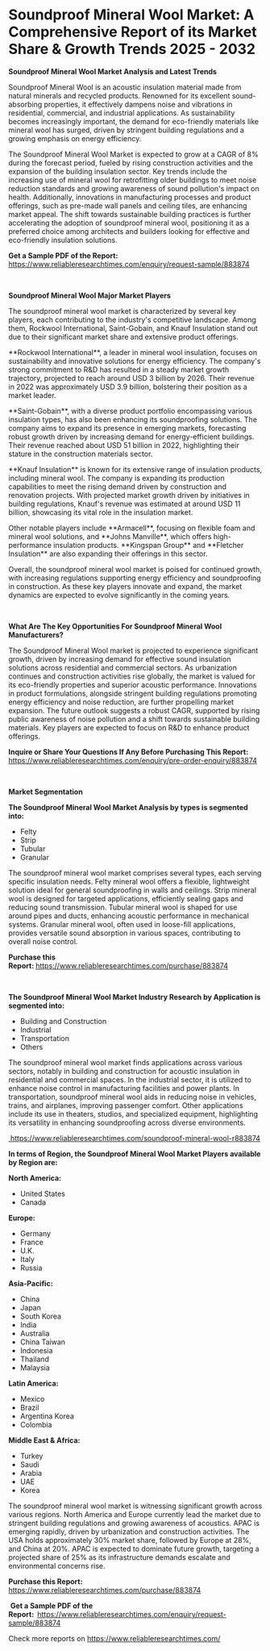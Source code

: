 <p><h1>Soundproof Mineral Wool Market: A Comprehensive Report of its Market Share & Growth Trends 2025 - 2032</h1></p><p><strong>Soundproof Mineral Wool Market Analysis and Latest Trends</strong></p>
<p><p>Soundproof Mineral Wool is an acoustic insulation material made from natural minerals and recycled products. Renowned for its excellent sound-absorbing properties, it effectively dampens noise and vibrations in residential, commercial, and industrial applications. As sustainability becomes increasingly important, the demand for eco-friendly materials like mineral wool has surged, driven by stringent building regulations and a growing emphasis on energy efficiency.</p><p>The Soundproof Mineral Wool Market is expected to grow at a CAGR of 8% during the forecast period, fueled by rising construction activities and the expansion of the building insulation sector. Key trends include the increasing use of mineral wool for retrofitting older buildings to meet noise reduction standards and growing awareness of sound pollution's impact on health. Additionally, innovations in manufacturing processes and product offerings, such as pre-made wall panels and ceiling tiles, are enhancing market appeal. The shift towards sustainable building practices is further accelerating the adoption of soundproof mineral wool, positioning it as a preferred choice among architects and builders looking for effective and eco-friendly insulation solutions.</p></p>
<p><strong>Get a Sample PDF of the Report:&nbsp;</strong> <a href="https://www.reliableresearchtimes.com/enquiry/request-sample/883874?utm_campaign=3363&utm_medium=2&utm_source=Github&utm_content=ia&utm_term=01042025&utm_id=soundproof-mineral-wool">https://www.reliableresearchtimes.com/enquiry/request-sample/883874</a></p>
<p>&nbsp;</p>
<p><strong>Soundproof Mineral Wool Major Market Players</strong></p>
<p><p>The soundproof mineral wool market is characterized by several key players, each contributing to the industry's competitive landscape. Among them, Rockwool International, Saint-Gobain, and Knauf Insulation stand out due to their significant market share and extensive product offerings.</p><p>**Rockwool International**, a leader in mineral wool insulation, focuses on sustainability and innovative solutions for energy efficiency. The company's strong commitment to R&D has resulted in a steady market growth trajectory, projected to reach around USD 3 billion by 2026. Their revenue in 2022 was approximately USD 3.9 billion, bolstering their position as a market leader.</p><p>**Saint-Gobain**, with a diverse product portfolio encompassing various insulation types, has also been enhancing its soundproofing solutions. The company aims to expand its presence in emerging markets, forecasting robust growth driven by increasing demand for energy-efficient buildings. Their revenue reached about USD 51 billion in 2022, highlighting their stature in the construction materials sector.</p><p>**Knauf Insulation** is known for its extensive range of insulation products, including mineral wool. The company is expanding its production capabilities to meet the rising demand driven by construction and renovation projects. With projected market growth driven by initiatives in building regulations, Knauf's revenue was estimated at around USD 11 billion, showcasing its vital role in the insulation market.</p><p>Other notable players include **Armacell**, focusing on flexible foam and mineral wool solutions, and **Johns Manville**, which offers high-performance insulation products. **Kingspan Group** and **Fletcher Insulation** are also expanding their offerings in this sector.</p><p>Overall, the soundproof mineral wool market is poised for continued growth, with increasing regulations supporting energy efficiency and soundproofing in construction. As these key players innovate and expand, the market dynamics are expected to evolve significantly in the coming years.</p></p>
<p>&nbsp;</p>
<p><strong>What Are The Key Opportunities For Soundproof Mineral Wool Manufacturers?</strong></p>
<p><p>The Soundproof Mineral Wool market is projected to experience significant growth, driven by increasing demand for effective sound insulation solutions across residential and commercial sectors. As urbanization continues and construction activities rise globally, the market is valued for its eco-friendly properties and superior acoustic performance. Innovations in product formulations, alongside stringent building regulations promoting energy efficiency and noise reduction, are further propelling market expansion. The future outlook suggests a robust CAGR, supported by rising public awareness of noise pollution and a shift towards sustainable building materials. Key players are expected to focus on R&D to enhance product offerings.</p></p>
<p><strong>Inquire or Share Your Questions If Any Before Purchasing This Report:</strong> <a href="https://www.reliableresearchtimes.com/enquiry/pre-order-enquiry/883874?utm_campaign=3363&utm_medium=2&utm_source=Github&utm_content=ia&utm_term=01042025&utm_id=soundproof-mineral-wool">https://www.reliableresearchtimes.com/enquiry/pre-order-enquiry/883874</a></p>
<p>&nbsp;</p>
<p><strong>Market Segmentation</strong></p>
<p><strong>The Soundproof Mineral Wool Market Analysis by types is segmented into:</strong></p>
<p><ul><li>Felty</li><li>Strip</li><li>Tubular</li><li>Granular</li></ul></p>
<p><p>The soundproof mineral wool market comprises several types, each serving specific insulation needs. Felty mineral wool offers a flexible, lightweight solution ideal for general soundproofing in walls and ceilings. Strip mineral wool is designed for targeted applications, efficiently sealing gaps and reducing sound transmission. Tubular mineral wool is shaped for use around pipes and ducts, enhancing acoustic performance in mechanical systems. Granular mineral wool, often used in loose-fill applications, provides versatile sound absorption in various spaces, contributing to overall noise control.</p></p>
<p><strong>Purchase this Report:&nbsp;</strong><a href="https://www.reliableresearchtimes.com/purchase/883874?utm_campaign=3363&utm_medium=2&utm_source=Github&utm_content=ia&utm_term=01042025&utm_id=soundproof-mineral-wool">https://www.reliableresearchtimes.com/purchase/883874</a></p>
<p>&nbsp;</p>
<p><strong>The Soundproof Mineral Wool Market Industry Research by Application is segmented into:</strong></p>
<p><ul><li>Building and Construction</li><li>Industrial</li><li>Transportation</li><li>Others</li></ul></p>
<p><p>The soundproof mineral wool market finds applications across various sectors, notably in building and construction for acoustic insulation in residential and commercial spaces. In the industrial sector, it is utilized to enhance noise control in manufacturing facilities and power plants. In transportation, soundproof mineral wool aids in reducing noise in vehicles, trains, and airplanes, improving passenger comfort. Other applications include its use in theaters, studios, and specialized equipment, highlighting its versatility in enhancing soundproofing across diverse environments.</p></p>
<p><a href="https://www.reliableresearchtimes.com/soundproof-mineral-wool-r883874?utm_campaign=3363&utm_medium=2&utm_source=Github&utm_content=ia&utm_term=01042025&utm_id=soundproof-mineral-wool">&nbsp;https://www.reliableresearchtimes.com/soundproof-mineral-wool-r883874</a></p>
<p><strong>In terms of Region, the Soundproof Mineral Wool Market Players available by Region are:</strong></p>
<p>
    <p> <strong> North America: </strong>
        <ul>
            <li>United States</li>
            <li>Canada</li>
        </ul>
        </p> 
    <p> <strong> Europe: </strong>
        <ul>
            <li>Germany</li>
            <li>France</li>
            <li>U.K.</li>
            <li>Italy</li>
            <li>Russia</li>
        </ul>
        </p> 
    <p> <strong> Asia-Pacific: </strong>
        <ul>
            <li>China</li>
            <li>Japan</li>
            <li>South Korea</li>
            <li>India</li>
            <li>Australia</li>
            <li>China Taiwan</li>
            <li>Indonesia</li>
            <li>Thailand</li>
            <li>Malaysia</li>
        </ul>
        </p> 
    <p> <strong> Latin America: </strong>
        <ul>
            <li>Mexico</li>
            <li>Brazil</li>
            <li>Argentina Korea</li>
            <li>Colombia</li>
        </ul>
        </p> 
    <p> <strong> Middle East & Africa: </strong>
        <ul>
            <li>Turkey</li>
            <li>Saudi</li>
            <li>Arabia</li>
            <li>UAE</li>
            <li>Korea</li>
        </ul>
    </p>
    </p>
<p><p>The soundproof mineral wool market is witnessing significant growth across various regions. North America and Europe currently lead the market due to stringent building regulations and growing awareness of acoustics. APAC is emerging rapidly, driven by urbanization and construction activities. The USA holds approximately 30% market share, followed by Europe at 28%, and China at 20%. APAC is expected to dominate future growth, targeting a projected share of 25% as its infrastructure demands escalate and environmental concerns rise.</p></p>
<p><strong>Purchase this Report: </strong><a href="https://www.reliableresearchtimes.com/purchase/883874?utm_campaign=3363&utm_medium=2&utm_source=Github&utm_content=ia&utm_term=01042025&utm_id=soundproof-mineral-wool">https://www.reliableresearchtimes.com/purchase/883874</a></p>
<p>&nbsp;<strong>Get a Sample PDF of the Report:&nbsp;&nbsp;</strong><a href="https://www.reliableresearchtimes.com/enquiry/request-sample/883874?utm_campaign=3363&utm_medium=2&utm_source=Github&utm_content=ia&utm_term=01042025&utm_id=soundproof-mineral-wool">https://www.reliableresearchtimes.com/enquiry/request-sample/883874</a></p>
<p><strong></strong></p>
<p>Check more reports on <a href="https://www.reliableresearchtimes.com/?utm_campaign=3363&utm_medium=2&utm_source=Github&utm_content=ia&utm_term=01042025&utm_id=soundproof-mineral-wool">https://www.reliableresearchtimes.com/</a></p>